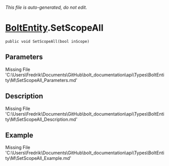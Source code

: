 *This file is auto-generated, do not edit.*

# [BoltEntity](Types/BoltEntity.md).SetScopeAll
`public void SetScopeAll(bool inScope)`
## Parameters
Missing File 'C:\Users\Fredrik\Documents\GitHub\bolt_documentation\api\Types\BoltEntity\M\SetScopeAll_Parameters.md'
## Description
Missing File 'C:\Users\Fredrik\Documents\GitHub\bolt_documentation\api\Types\BoltEntity\M\SetScopeAll_Description.md'
## Example
Missing File 'C:\Users\Fredrik\Documents\GitHub\bolt_documentation\api\Types\BoltEntity\M\SetScopeAll_Example.md'

